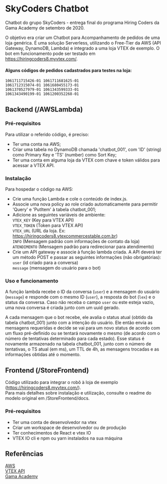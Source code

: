 # SkyCoders Chatbot

Chatbot do grupo SkyCoders - entrega final do programa Hiring Coders da Gama Academy de setembro de 2020.

O objetivo era criar um Chatbot para Acompanhamento de pedidos de uma loja genérica.
É uma solução Serverless, utilizando o Free-Tier da AWS (API Gateway, DynamoDB, Lambda) e integrado a uma loja VTEX de exemplo.
O bot em funcionamento pode ser testado em https://hiringcoders8.myvtex.com/.

#### Alguns códigos de pedidos cadastrados para testes na loja:
`1061711715426-01 1061711681625-01`  
`1061712315074-01 1061680455173-01`  
`1061370527979-01 1061343599333-01`  
`1061343490199-01 1061200352268-01`

## Backend (/AWSLambda)

### Pré-requisitos

Para utilizar o referido código, é preciso:
- Ter uma conta na AWS;
- Criar uma tabela no DynamoDB chamada 'chatbot_001', com 'ID' (string) como Primary Key e 'TS' (number) como Sort Key;
- Ter uma conta em alguma loja da VTEX com chave e token válidos para acessar a VTEX API.

### Instalação

Para hospedar o código na AWS:
- Crie uma função Lambda e cole o conteúdo de index.js.
- Associe uma nova policy ao role criado automaticamente para permitir 'Query' e 'PutItem' à tabela chatbot_001;
- Adicione as seguintes variáveis de ambiente:  
   `VTEX_KEY`	(Key para VTEX API)  
   `VTEX_TOKEN` (Token para VTEX API)  
   `VTEX_URL`	(URL da loja. Ex: https://hiringcoders8.vtexcommercestable.com.br)  
   `INFO`	(Mensagem padrão com informações de contato da loja)  
   `ATENDIMENTO` (Mensagem padrão para redirecionar para atendimento)  
- Crie um API gateway e associe à função lambda criada. A API deverá ter um método POST e passar as seguintes informações (não obrigatórias):  
   `user` (id criado para a conversa)  
   `message` (mensagem do usuário para o bot)  

### Uso e funcionamento

A função lambda recebe o ID da conversa (`user`) e a mensagem do usuário (`message`) e responde com o mesmo ID (`user`), a resposta do bot (`lex`) e o status da conversa. Caso não receba o campo `user` ou este esteja vazio, uma nova conversa é criada junto com um uuid gerado.

A cada mensagem que o bot recebe, ele avalia o status atual (obtido da tabela chatbot_001) junto com a intenção do usuário. Ele então envia as mensagens requeridas e decide se vai para um novo status de acordo com um fluxo pré-definido ou se tentará novamente o mesmo (de acordo com o número de tentativas determinado para cada estado). Esse status é novamente armazenado na tabela chatbot_001, junto com o número de tentativas, o TS atual (em ms), um TTL de 4h, as mensagens trocadas e as informações obtidas até o momento.


## Frontend (/StoreFrontend)

Código utilizado para integrar o robô à loja de exemplo (https://hiringcoders8.myvtex.com/).  
Para mais detalhes sobre instalação e utilização, consulte o readme do modelo original em /StoreFrontend/docs.

### Pré-requisitos

- Ter uma conta de desenvolvedor na vtex
- Criar um workspace de desenvolvedor ou de produção
- Ter conhecimentos de React e vtex IO
- VTEX IO cli e npm ou yarn instalados na sua máquina


## Referências
[AWS](https://aws.amazon.com/)  
[VTEX API](https://developers.vtex.com/reference/orders)  
[Gama Academy](https://gama.academy/)
